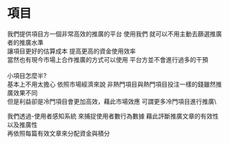 # 項目

我們提供項目方一個非常高效的推廣的平台  使用我們 就可以不用主動去篩選推廣者的推廣水準 \
讓項目更好的估算成本 提高更高的資金使用效率\
當然也有現今市場上合作推廣的方式可以使用 平台方並不會進行過多的干預\
\
小項目怎麼半?\
基本上不用太擔心 依照市場經濟來說 非熱門項目與熱門項目投注一樣的錢雖然推廣效果不同\
但是利益卻是冷門項目會更加高效，藉此市場效應 可謂更多冷門項目進行推廣\


我們透過-使用者感知系統 來捕捉使用者數行為數據 藉此評斷推廣文章的有效性 以及推廣性\
再依照每篇有效文章來分配資金與積分
